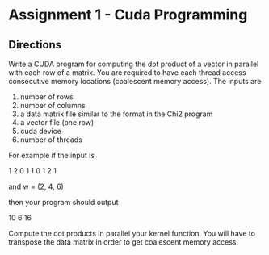 # Assignment 1 - Cuda Programming

## Directions

Write a CUDA program for computing the dot product of a vector in parallel with 
each row of a matrix. You are required to have each thread access consecutive
memory locations (coalescent memory access). The inputs are 

1. number of rows
2. number of columns
3. a data matrix file similar to the format in the Chi2 program 
4. a vector file (one row)
5. cuda device
6. number of threads

For example if the input is

1 2 0
1 1 0
1 2 1

and w = (2, 4, 6)

then your program should output

10
6
16

Compute the dot products in parallel your kernel function. You will have to
transpose the data matrix in order to get coalescent memory access. 
